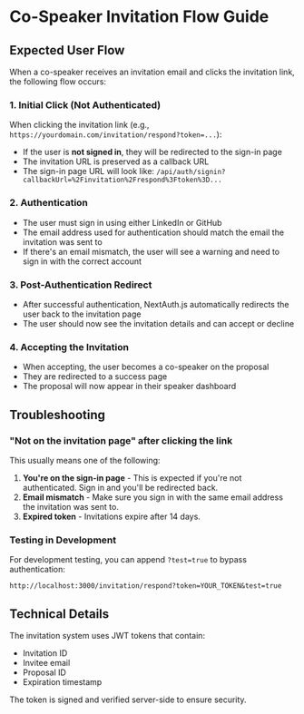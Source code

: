 # Co-Speaker Invitation Flow Guide

## Expected User Flow

When a co-speaker receives an invitation email and clicks the invitation link, the following flow occurs:

### 1. Initial Click (Not Authenticated)

When clicking the invitation link (e.g., `https://yourdomain.com/invitation/respond?token=...`):

- If the user is **not signed in**, they will be redirected to the sign-in page
- The invitation URL is preserved as a callback URL
- The sign-in page URL will look like: `/api/auth/signin?callbackUrl=%2Finvitation%2Frespond%3Ftoken%3D...`

### 2. Authentication

- The user must sign in using either LinkedIn or GitHub
- The email address used for authentication should match the email the invitation was sent to
- If there's an email mismatch, the user will see a warning and need to sign in with the correct account

### 3. Post-Authentication Redirect

- After successful authentication, NextAuth.js automatically redirects the user back to the invitation page
- The user should now see the invitation details and can accept or decline

### 4. Accepting the Invitation

- When accepting, the user becomes a co-speaker on the proposal
- They are redirected to a success page
- The proposal will now appear in their speaker dashboard

## Troubleshooting

### "Not on the invitation page" after clicking the link

This usually means one of the following:

1. **You're on the sign-in page** - This is expected if you're not authenticated. Sign in and you'll be redirected back.
2. **Email mismatch** - Make sure you sign in with the same email address the invitation was sent to.
3. **Expired token** - Invitations expire after 14 days.

### Testing in Development

For development testing, you can append `?test=true` to bypass authentication:

```
http://localhost:3000/invitation/respond?token=YOUR_TOKEN&test=true
```

## Technical Details

The invitation system uses JWT tokens that contain:

- Invitation ID
- Invitee email
- Proposal ID
- Expiration timestamp

The token is signed and verified server-side to ensure security.
